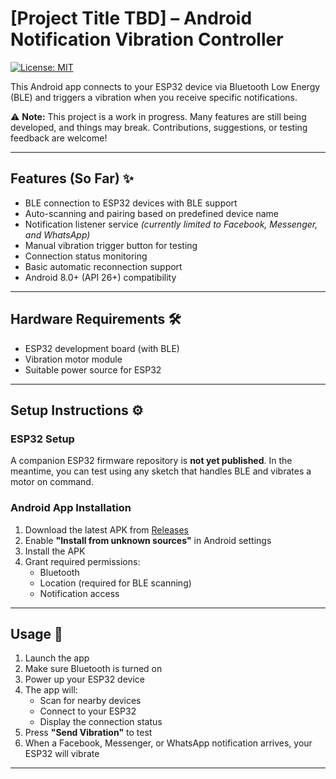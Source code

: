 # [Project Title TBD] – Android Notification Vibration Controller

[![License: MIT](https://img.shields.io/badge/License-MIT-yellow.svg)](https://opensource.org/licenses/MIT)

This Android app connects to your ESP32 device via Bluetooth Low Energy (BLE) and triggers a vibration when you receive specific notifications.

⚠️ **Note:** This project is a work in progress. Many features are still being developed, and things may break. Contributions, suggestions, or testing feedback are welcome!

---

## Features (So Far) ✨
- BLE connection to ESP32 devices with BLE support
- Auto-scanning and pairing based on predefined device name
- Notification listener service *(currently limited to Facebook, Messenger, and WhatsApp)*
- Manual vibration trigger button for testing
- Connection status monitoring
- Basic automatic reconnection support
- Android 8.0+ (API 26+) compatibility

---

## Hardware Requirements 🛠️
- ESP32 development board (with BLE)
- Vibration motor module
- Suitable power source for ESP32

---

## Setup Instructions ⚙️

### ESP32 Setup
A companion ESP32 firmware repository is **not yet published**. In the meantime, you can test using any sketch that handles BLE and vibrates a motor on command.

### Android App Installation
1. Download the latest APK from [Releases](https://github.com/yourusername/VibeLink-Android/releases)
2. Enable **"Install from unknown sources"** in Android settings
3. Install the APK
4. Grant required permissions:
   - Bluetooth
   - Location (required for BLE scanning)
   - Notification access

---

## Usage 📱
1. Launch the app
2. Make sure Bluetooth is turned on
3. Power up your ESP32 device
4. The app will:
   - Scan for nearby devices
   - Connect to your ESP32
   - Display the connection status
5. Press **"Send Vibration"** to test
6. When a Facebook, Messenger, or WhatsApp notification arrives, your ESP32 will vibrate

---  

